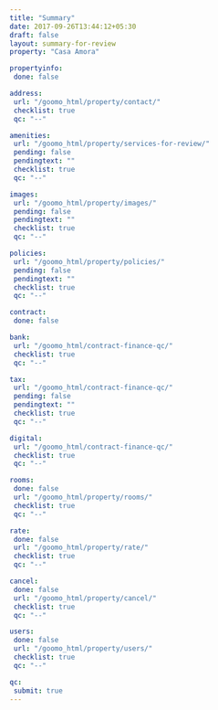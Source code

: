 ```yaml
---
title: "Summary"
date: 2017-09-26T13:44:12+05:30
draft: false
layout: summary-for-review
property: "Casa Amora"

propertyinfo:
 done: false

address:
 url: "/goomo_html/property/contact/"
 checklist: true
 qc: "--"

amenities:
 url: "/goomo_html/property/services-for-review/"
 pending: false
 pendingtext: ""
 checklist: true
 qc: "--"

images:
 url: "/goomo_html/property/images/"
 pending: false
 pendingtext: ""
 checklist: true
 qc: "--"

policies:
 url: "/goomo_html/property/policies/"
 pending: false
 pendingtext: ""
 checklist: true
 qc: "--"

contract:
 done: false

bank:
 url: "/goomo_html/contract-finance-qc/"
 checklist: true
 qc: "--"

tax:
 url: "/goomo_html/contract-finance-qc/"
 pending: false
 pendingtext: ""
 checklist: true
 qc: "--"

digital:
 url: "/goomo_html/contract-finance-qc/"
 checklist: true
 qc: "--"

rooms:
 done: false
 url: "/goomo_html/property/rooms/"
 checklist: true
 qc: "--"

rate:
 done: false
 url: "/goomo_html/property/rate/"
 checklist: true
 qc: "--"

cancel:
 done: false
 url: "/goomo_html/property/cancel/"
 checklist: true
 qc: "--"

users:
 done: false
 url: "/goomo_html/property/users/"
 checklist: true
 qc: "--"

qc:
 submit: true
---
```


